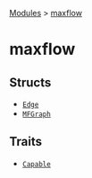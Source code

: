 [Modules](../index.md) > [maxflow]()

# maxflow

## Structs

- [`Edge`](./Edge.md)
- [`MFGraph`](./MFGraph.md)

## Traits

- [`Capable`](./Capable.md)
